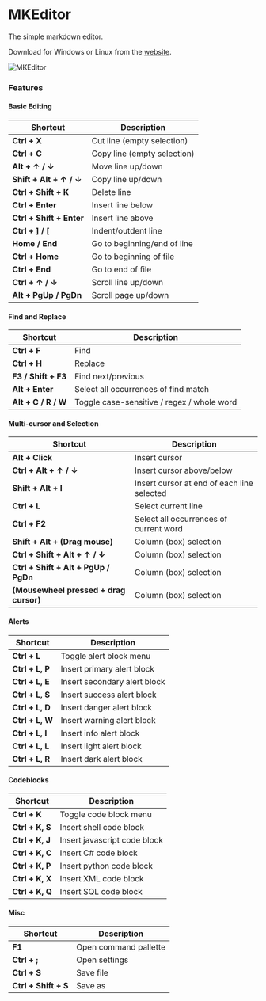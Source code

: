 # MKEditor

The simple markdown editor.

Download for Windows or Linux from the [website](https://mkeditoross.github.io/mkeditor/).

![MKEditor](https://i.imgur.com/gTHbJne.png)

### Features

#### Basic Editing

| **Shortcut**             | Description                 |
|--------------------------|-----------------------------|
| **Ctrl + X**             | Cut line (empty selection)  |
| **Ctrl + C**             | Copy line (empty selection) |
| **Alt + ↑ / ↓**          | Move line up/down           |
| **Shift + Alt + ↑ / ↓**  | Copy line up/down           |
| **Ctrl + Shift + K**     | Delete line                 |
| **Ctrl + Enter**         | Insert line below           |
| **Ctrl + Shift + Enter** | Insert line above           |
| **Ctrl + ] / [**         | Indent/outdent line         |
| **Home / End**           | Go to beginning/end of line |
| **Ctrl + Home**          | Go to beginning of file     |
| **Ctrl + End**           | Go to end of file           |
| **Ctrl + ↑ / ↓**         | Scroll line up/down         |
| **Alt + PgUp / PgDn**    | Scroll page up/down         |

#### Find and Replace

| **Shortcut**        | Description                                |
|---------------------|--------------------------------------------|
| **Ctrl + F**        | Find                                       |
| **Ctrl + H**        | Replace                                    |
| **F3 / Shift + F3** | Find next/previous                         |
| **Alt + Enter**     | Select all occurrences of find match       |
| **Alt + C / R / W** | Toggle case-sensitive / regex / whole word |

#### Multi-cursor and Selection

| **Shortcut**                           | Description                                |
|----------------------------------------|--------------------------------------------|
| **Alt + Click**                        | Insert cursor                              |
| **Ctrl + Alt + ↑ / ↓**                 | Insert cursor above/below                  |
| **Shift + Alt + I**                    | Insert cursor at end of each line selected |
| **Ctrl + L**                           | Select current line                        |
| **Ctrl + F2**                          | Select all occurrences of current word     |
| **Shift + Alt + (Drag mouse)**         | Column (box) selection                     |
| **Ctrl + Shift + Alt + ↑ / ↓**         | Column (box) selection                     |
| **Ctrl + Shift + Alt + PgUp / PgDn**   | Column (box) selection                     |
| **(Mousewheel pressed + drag cursor)** | Column (box) selection                     |

#### Alerts

| **Shortcut**             | Description                   |
|--------------------------|-------------------------------|
| **Ctrl + L**             | Toggle alert block menu       |
| **Ctrl + L, P**          | Insert primary alert block    |
| **Ctrl + L, E**          | Insert secondary alert block  |
| **Ctrl + L, S**          | Insert success alert block    |
| **Ctrl + L, D**          | Insert danger alert block     |
| **Ctrl + L, W**          | Insert warning alert block    |
| **Ctrl + L, I**          | Insert info alert block       |
| **Ctrl + L, L**          | Insert light alert block      |
| **Ctrl + L, R**          | Insert dark alert block       |


#### Codeblocks

| **Shortcut**             | Description                  |
|--------------------------|------------------------------|
| **Ctrl + K**             | Toggle code block menu       |
| **Ctrl + K, S**          | Insert shell code block      |
| **Ctrl + K, J**          | Insert javascript code block |
| **Ctrl + K, C**          | Insert C# code block         |
| **Ctrl + K, P**          | Insert python code block     |
| **Ctrl + K, X**          | Insert XML code block        |
| **Ctrl + K, Q**          | Insert SQL code block        |


#### Misc

| **Shortcut**             | Description                 |
|--------------------------|-----------------------------|
| **F1**                   | Open command pallette       |
| **Ctrl + ;**             | Open settings               |
| **Ctrl + S**             | Save file                   |
| **Ctrl + Shift + S**     | Save as                     |
